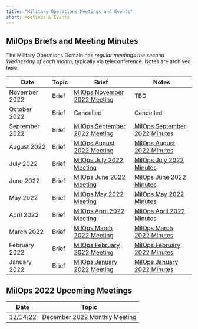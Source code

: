 ```yaml
---
title: "Military Operations Meetings and Events"
short: Meetings & Events
---
```


## MilOps Briefs and Meeting Minutes

The Military Operations Domain has *regular meetings the second Wednesday of each month*, typically via teleconference. Notes are archived here.

|Date|Topic|Brief|Notes|
|---|---|---|---|
|November 2022|Brief|[MilOps November 2022 Meeting](NIEM_MilOps_09Nov22_StakeholderEngagement_v0.1.pdf)|TBD|
|October 2022|Brief|Cancelled|Cancelled|
|September 2022|Brief|[MilOps September 2022 Meeting](NIEM_MilOps__14Sep22_StakeholderEngagement_v01.pdf)|[MilOps September 2022 Minutes](MILOPS-Domain-Sept-2022-Meeting-Notes.pdf)|
|August 2022|Brief|[MilOps August 2022 Meeting](NIEM_MilOps_10Aug22_StakeholderEngagement.pdf)|[MilOps August 2022 Minutes](MILOPS-Domain-Aug-2022-Meeting-Notes.pdf)|
|July 2022|Brief|[MilOps July 2022 Meeting](NIEM_MilOps_13July22_StakeholderEngagement.pdf)|[MilOps July 2022 Minutes](MILOPS-Domain-Minutes-13-July-2022.pdf)|
|June 2022|Brief|[MilOps June 2022 Meeting](NIEM_MilOps_08June22_StakeholderEngagement_v0.4.pdf)|[MilOps June 2022 Minutes](MILOPS-Domain-June-2022-Meeting-Notes.pdf)|
|May 2022|Brief|[MilOps May 2022 Meeting](NIEM_MilOps_11May22_StakeholderEngagement_v0.1.pdf)|[MilOps May 2022 Minutes](MILOPS-Domain-May-2022-Meeting-Notes.pdf)|
|April 2022|Brief|[MilOps April 2022 Meeting](NIEM_MilOps_13Apr22_StakeholderEngagement_v0.1.pdf)|[MilOps April 2022 Minutes](MILOPS-Domain-Apr-2022-Meeting-Notes.pdf)|
|March 2022|Brief|[MilOps March 2022 Meeting](NIEM_MilOps_09Mar22_StakeholderEngagement_v0.1.pdf)|[MilOps March 2022 Minutes](MILOPS-Domain-Mar-2022-Meeting-Notes.pdf)|
|February 2022|Brief|[MilOps February 2022 Meeting](NIEM_MilOps_09Feb22_StakeholderEngagement_v0.1.pdf)|[MilOps February 2022 Minutes](MILOPS-Domain-Feb-2022-Meeting-Notes.pdf)|
|January 2022|Brief|[MilOps January 2022 Meeting](NIEM_MilOps_12Jan22_StakeholderEngagement_v0.1.pdf)|[MilOps January 2022 Minutes](MILOPS-Domain-January-2022-Meeting-Notes.pdf)|

## MilOps 2022 Upcoming Meetings

|Date|Topic|
|---|---|
|12/14/22|December 2022 Monthly Meeting|
